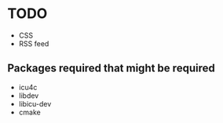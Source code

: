 TODO
====

* CSS
* RSS feed

Packages required that might be required
----------------------------------------

* icu4c
* libdev
* libicu-dev
* cmake
